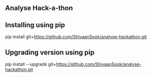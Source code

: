 ## Analyse Hack-a-thon


## Installing using pip
pip install git+https://github.com/ShivaanSook/analyse-hackathon.git

## Upgrading version using pip
pip install --upgrade git+https://github.com/ShivaanSook/analyse-hackathon.git